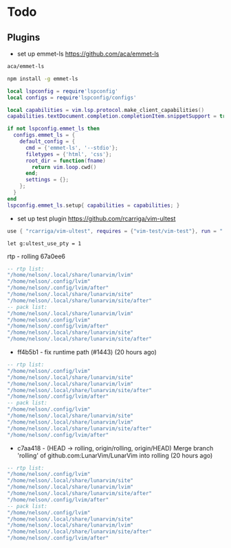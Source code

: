 # Todo

## Plugins

- set up emmet-ls
  https://github.com/aca/emmet-ls

```bash
aca/emmet-ls
```

```bash
npm install -g emmet-ls
```

```lua
local lspconfig = require'lspconfig'
local configs = require'lspconfig/configs'

local capabilities = vim.lsp.protocol.make_client_capabilities()
capabilities.textDocument.completion.completionItem.snippetSupport = true

if not lspconfig.emmet_ls then
  configs.emmet_ls = {
    default_config = {
      cmd = {'emmet-ls', '--stdio'};
      filetypes = {'html', 'css'};
      root_dir = function(fname)
        return vim.loop.cwd()
      end;
      settings = {};
    };
  }
end
lspconfig.emmet_ls.setup{ capabilities = capabilities; }
```

- set up test plugin
  https://github.com/rcarriga/vim-ultest

```lua
use { "rcarriga/vim-ultest", requires = {"vim-test/vim-test"}, run = ":UpdateRemotePlugins" }
```

```
let g:ultest_use_pty = 1
```

rtp - rolling 67a0ee6

```lua
-- rtp list:
"/home/nelson/.local/share/lunarvim/lvim"
"/home/nelson/.config/lvim"
"/home/nelson/.config/lvim/after"
"/home/nelson/.local/share/lunarvim/site"
"/home/nelson/.local/share/lunarvim/site/after"
-- pack list:
"/home/nelson/.local/share/lunarvim/lvim"
"/home/nelson/.config/lvim"
"/home/nelson/.config/lvim/after"
"/home/nelson/.local/share/lunarvim/site"
"/home/nelson/.local/share/lunarvim/site/after"
```

- ff4b5b1 - fix runtime path (#1443) (20 hours ago) <Aaron Saw Min Sern>

```lua
-- rtp list:
"/home/nelson/.config/lvim"
"/home/nelson/.local/share/lunarvim/site"
"/home/nelson/.local/share/lunarvim/lvim"
"/home/nelson/.local/share/lunarvim/site/after"
"/home/nelson/.config/lvim/after"
-- pack list:
"/home/nelson/.config/lvim"
"/home/nelson/.local/share/lunarvim/site"
"/home/nelson/.local/share/lunarvim/lvim"
"/home/nelson/.local/share/lunarvim/site/after"
"/home/nelson/.config/lvim/after"
```

- c7aa418 - (HEAD -> rolling, origin/rolling, origin/HEAD) Merge branch 'rolling' of github.com:LunarVim/LunarVim into rolling (20 hours ago) <Christian Chiarulli>

```lua
-- rtp list:
"/home/nelson/.config/lvim"
"/home/nelson/.local/share/lunarvim/site"
"/home/nelson/.local/share/lunarvim/lvim"
"/home/nelson/.local/share/lunarvim/site/after"
"/home/nelson/.config/lvim/after"
-- pack list:
"/home/nelson/.config/lvim"
"/home/nelson/.local/share/lunarvim/site"
"/home/nelson/.local/share/lunarvim/lvim"
"/home/nelson/.local/share/lunarvim/site/after"
"/home/nelson/.config/lvim/after"
```
